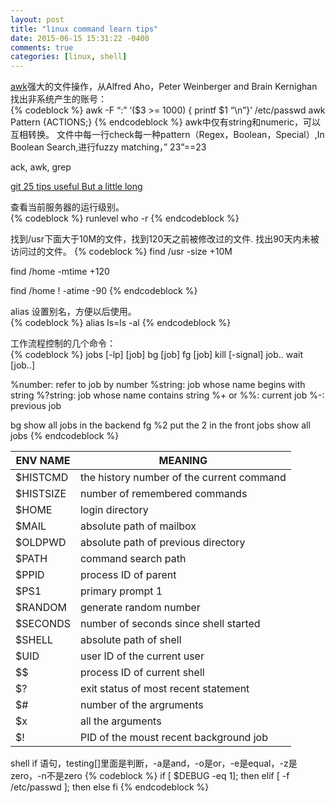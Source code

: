 ```yaml
---
layout: post
title: "linux command learn tips"
date: 2015-06-15 15:31:22 -0400
comments: true
categories: [linux, shell]
---
```


[awk](http://www.techug.com/awk)强大的文件操作，从Alfred Aho，Peter Weinberger and Brain Kernighan
找出非系统产生的账号：  
{% codeblock %}
awk -F “:” ‘($3 >= 1000) { printf $1 “\n”}’ /etc/passwd
awk Pattern {ACTIONS;}
{% endcodeblock %}
awk中仅有string和numeric，可以互相转换。
文件中每一行check每一种pattern（Regex，Boolean，Special）,In Boolean Search,进行fuzzy matching，” 23”==23  


ack, awk, grep

[git 25 tips useful But a little long](http://www.techug.com/25-git-tips)

查看当前服务器的运行级别。  
{% codeblock %}
runlevel
who -r
{% endcodeblock %}

找到/usr下面大于10M的文件，找到120天之前被修改过的文件. 找出90天内未被访问过的文件。 
{% codeblock %}
find /usr -size +10M

find /home -mtime +120

find /home \! -atime -90
{% endcodeblock %}

alias 设置别名，方便以后使用。  
{% codeblock %}
alias ls=ls -al
{% endcodeblock %}

工作流程控制的几个命令：  
{% codeblock %}
jobs [-lp] [job]
bg [job]
fg [job]
kill [-signal] job..
wait [job..]

%number: refer to job by number
%string: job whose name begins with string
%?string: job whose name contains string
%+ or %%: current job
%-: previous job

bg      show all jobs in the backend
fg %2   put the 2 in the front
jobs    show all jobs
{% endcodeblock %}

| ENV NAME  | MEANING                                   |
| --------  | -------                                   |
| $HISTCMD  | the history number of the current command |
| $HISTSIZE | number of remembered commands             |
| $HOME     | login directory                           |
| $MAIL     | absolute path of mailbox                  |
| $OLDPWD   | absolute path of previous directory       |
| $PATH     | command search path                       |
| $PPID     | process ID of parent                      |
| $PS1      | primary prompt 1                          |
| $RANDOM   | generate random number                    |
| $SECONDS  | number of seconds since shell started     |
| $SHELL    | absolute path of shell                    |
| $UID      | user ID of the current user               |
| $$        | process ID of current shell               |
| $?        | exit status of most recent statement      |
| $#        | number of the argruments                  |
| $x        | all the arguments                         |
| $!        | PID of the moust recent background job    |

shell if 语句，testing[]里面是判断，-a是and，-o是or，-e是equal，-z是zero，-n不是zero
{% codeblock %}
if [ $DEBUG -eq 1]; then
elif [ -f /etc/passwd ]; then
else
fi
{% endcodeblock %}
